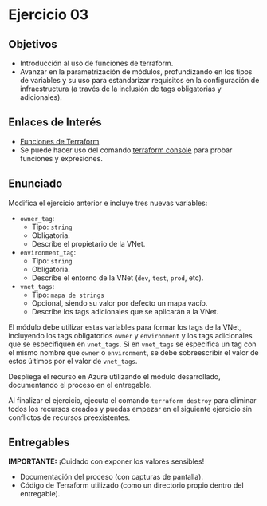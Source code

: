 # Ejercicio 03

## Objetivos

- Introducción al uso de funciones de terraform.
- Avanzar en la parametrización de módulos, profundizando en los tipos de variables y su uso para estandarizar requisitos en la configuración de infraestructura (a través de la inclusión de tags obligatorias y adicionales).

## Enlaces de Interés

- [Funciones de Terraform](https://developer.hashicorp.com/terraform/language/functions)
- Se puede hacer uso del comando [terraform console](https://developer.hashicorp.com/terraform/cli/commands/console) para probar funciones y expresiones.

## Enunciado

Modifica el ejercicio anterior e incluye tres nuevas variables:

- `owner_tag`:
  - Tipo: `string`
  - Obligatoria.
  - Describe el propietario de la VNet.
- `environment_tag`:
  - Tipo: `string`
  - Obligatoria.
  - Describe el entorno de la VNet (`dev`, `test`, `prod`, etc).
- `vnet_tags`:
  - Tipo: `mapa de strings`
  - Opcional, siendo su valor por defecto un mapa vacío.
  - Describe los tags adicionales que se aplicarán a la VNet.

El módulo debe utilizar estas variables para formar los tags de la VNet, incluyendo los tags obligatorios `owner` y `environment` y los tags adicionales que se especifiquen en `vnet_tags`. Si en `vnet_tags` se especifica un tag con el mismo nombre que `owner` o `environment`, se debe sobreescribir el valor de estos últimos por el valor de `vnet_tags`.

Despliega el recurso en Azure utilizando el módulo desarrollado, documentando el proceso en el entregable.

Al finalizar el ejercicio, ejecuta el comando `terraform destroy` para eliminar todos los recursos creados y puedas empezar en el siguiente ejercicio sin conflictos de recursos preexistentes.

## Entregables

**IMPORTANTE:** ¡Cuidado con exponer los valores sensibles!

- Documentación del proceso (con capturas de pantalla).
- Código de Terraform utilizado (como un directorio propio dentro del entregable).